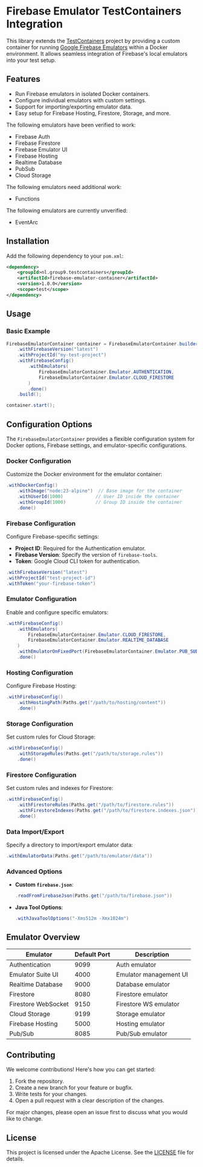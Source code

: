 # Firebase Emulator TestContainers Integration

This library extends the [TestContainers](https://www.testcontainers.org/) project by providing a custom container for running [Google Firebase Emulators](https://firebase.google.com/docs/emulator-suite) within a Docker environment. It allows seamless integration of Firebase's local emulators into your test setup.

## Features

- Run Firebase emulators in isolated Docker containers.
- Configure individual emulators with custom settings.
- Support for importing/exporting emulator data.
- Easy setup for Firebase Hosting, Firestore, Storage, and more.

The following emulators have been verified to work:

* Firebase Auth
* Firebase Firestore
* Firebase Emulator UI
* Firebase Hosting
* Realtime Database
* PubSub
* Cloud Storage

The following emulators need additional work:

* Functions

The following emulators are currently unverified:
* EventArc

## Installation

Add the following dependency to your `pom.xml`:

```xml
<dependency>
    <groupId>nl.group9.testcontainers</groupId>
    <artifactId>firebase-emulator-container</artifactId>
    <version>1.0.0</version>
    <scope>test</scope>
</dependency>
```

## Usage

### Basic Example

```java
FirebaseEmulatorContainer container = FirebaseEmulatorContainer.builder()
    .withFirebaseVersion("latest")
    .withProjectId("my-test-project")
    .withFirebaseConfig()
        .withEmulators(
            FirebaseEmulatorContainer.Emulator.AUTHENTICATION,
            FirebaseEmulatorContainer.Emulator.CLOUD_FIRESTORE
        )
        .done()
    .build();

container.start();
```

## Configuration Options

The `FirebaseEmulatorContainer` provides a flexible configuration system for Docker options, Firebase settings, and emulator-specific configurations.

### Docker Configuration

Customize the Docker environment for the emulator container:

```java
.withDockerConfig()
    .withImage("node:23-alpine")  // Base image for the container
    .withUserId(1000)            // User ID inside the container
    .withGroupId(1000)           // Group ID inside the container
    .done()
```

### Firebase Configuration

Configure Firebase-specific settings:

- **Project ID**: Required for the Authentication emulator.
- **Firebase Version**: Specify the version of `firebase-tools`.
- **Token**: Google Cloud CLI token for authentication.

```java
.withFirebaseVersion("latest")
.withProjectId("test-project-id")
.withToken("your-firebase-token")
```

### Emulator Configuration

Enable and configure specific emulators:

```java
.withFirebaseConfig()
    .withEmulators(
        FirebaseEmulatorContainer.Emulator.CLOUD_FIRESTORE,
        FirebaseEmulatorContainer.Emulator.REALTIME_DATABASE
    )
    .withEmulatorOnFixedPort(FirebaseEmulatorContainer.Emulator.PUB_SUB, 8085)
    .done()
```

### Hosting Configuration

Configure Firebase Hosting:

```java
.withFirebaseConfig()
    .withHostingPath(Paths.get("/path/to/hosting/content"))
    .done()
```

### Storage Configuration

Set custom rules for Cloud Storage:

```java
.withFirebaseConfig()
    .withStorageRules(Paths.get("/path/to/storage.rules"))
    .done()
```

### Firestore Configuration

Set custom rules and indexes for Firestore:

```java
.withFirebaseConfig()
    .withFirestoreRules(Paths.get("/path/to/firestore.rules"))
    .withFirestoreIndexes(Paths.get("/path/to/firestore.indexes.json"))
    .done()
```

### Data Import/Export

Specify a directory to import/export emulator data:

```java
.withEmulatorData(Paths.get("/path/to/emulator/data"))
```

### Advanced Options

- **Custom `firebase.json`**:
    ```java
    .readFromFirebaseJson(Paths.get("/path/to/firebase.json"))
    ```
- **Java Tool Options**:
    ```java
    .withJavaToolOptions("-Xms512m -Xmx1024m")
    ```

## Emulator Overview

| Emulator                 | Default Port | Description              |
|--------------------------|--------------|--------------------------|
| Authentication           | 9099         | Auth emulator            |
| Emulator Suite UI        | 4000         | Emulator management UI   |
| Realtime Database        | 9000         | Database emulator        |
| Firestore                | 8080         | Firestore emulator       |
| Firestore WebSocket      | 9150         | Firestore WS emulator    |
| Cloud Storage            | 9199         | Storage emulator         |
| Firebase Hosting         | 5000         | Hosting emulator         |
| Pub/Sub                  | 8085         | Pub/Sub emulator         |

## Contributing

We welcome contributions! Here's how you can get started:

1. Fork the repository.
2. Create a new branch for your feature or bugfix.
3. Write tests for your changes.
4. Open a pull request with a clear description of the changes.

For major changes, please open an issue first to discuss what you would like to change.

## License

This project is licensed under the Apache License. See the [LICENSE](LICENSE) file for details.
```